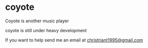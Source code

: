 coyote
====

Coyote is another music player

coyote is still under heavy development

If you want to help send me an email
at christriant1995@gmail.com
